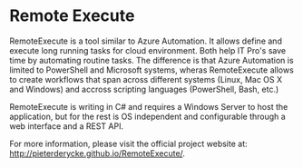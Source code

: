 # Remote Execute
RemoteExecute is a tool similar to Azure Automation. It allows define and execute long running tasks for cloud environment. Both help IT Pro's save time by automating routine tasks. The difference is that Azure Automation is limited to PowerShell and Microsoft systems, wheras RemoteExecute allows to create workflows that span across different systems (Linux, Mac OS X and Windows) and accross scripting languages (PowerShell, Bash, etc.) 

RemoteExecute is writing in C# and requires a Windows Server to host the application, but for the rest is OS independent and configurable through a web interface and a REST API. 

For more information, please visit the official project website at: http://pieterderycke.github.io/RemoteExecute/.